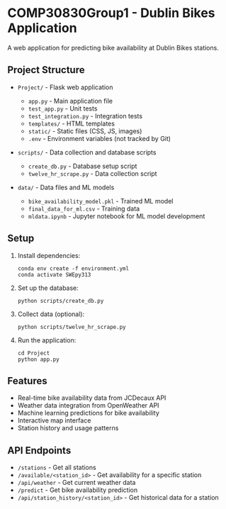 # COMP30830Group1 - Dublin Bikes Application

A web application for predicting bike availability at Dublin Bikes stations.

## Project Structure

- `Project/` - Flask web application
  - `app.py` - Main application file
  - `test_app.py` - Unit tests
  - `test_integration.py` - Integration tests
  - `templates/` - HTML templates
  - `static/` - Static files (CSS, JS, images)
  - `.env` - Environment variables (not tracked by Git)

- `scripts/` - Data collection and database scripts
  - `create_db.py` - Database setup script
  - `twelve_hr_scrape.py` - Data collection script

- `data/` - Data files and ML models
  - `bike_availability_model.pkl` - Trained ML model
  - `final_data_for_ml.csv` - Training data
  - `mldata.ipynb` - Jupyter notebook for ML model development

## Setup

1. Install dependencies:
   ```
   conda env create -f environment.yml
   conda activate SWEpy313
   ```

2. Set up the database:
   ```
   python scripts/create_db.py
   ```

3. Collect data (optional):
   ```
   python scripts/twelve_hr_scrape.py
   ```

4. Run the application:
   ```
   cd Project
   python app.py
   ```

## Features

- Real-time bike availability data from JCDecaux API
- Weather data integration from OpenWeather API
- Machine learning predictions for bike availability
- Interactive map interface
- Station history and usage patterns

## API Endpoints

- `/stations` - Get all stations
- `/available/<station_id>` - Get availability for a specific station
- `/api/weather` - Get current weather data
- `/predict` - Get bike availability prediction
- `/api/station_history/<station_id>` - Get historical data for a station
